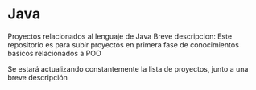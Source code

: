 # Java
Proyectos relacionados al lenguaje de Java
Breve descripcion:
Este repositorio es para subir proyectos en primera fase de conocimientos basicos relacionados a POO

Se estará actualizando constantemente la lista de proyectos, junto a una breve descripción

